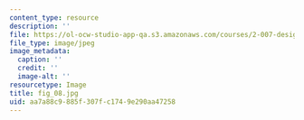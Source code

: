 ```yaml
---
content_type: resource
description: ''
file: https://ol-ocw-studio-app-qa.s3.amazonaws.com/courses/2-007-design-and-manufacturing-i-spring-2009/aa7a88c9885f307fc1749e290aa47258_fig_08.jpg
file_type: image/jpeg
image_metadata:
  caption: ''
  credit: ''
  image-alt: ''
resourcetype: Image
title: fig_08.jpg
uid: aa7a88c9-885f-307f-c174-9e290aa47258
---
```

